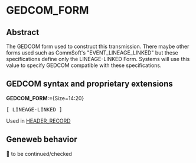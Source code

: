 ﻿<!-- licence GPL V2, cf https://github.com/TitiFix/geneweb -->
# GEDCOM_FORM
## Abstract
The GEDCOM form used to construct this transmission. There maybe other forms used such as CommSoft's "EVENT_LINEAGE_LINKED" but these specifications define only the LINEAGE-LINKED Form.  Systems will use this value to specify GEDCOM compatible with these specifications.


## GEDCOM syntax and proprietary extensions

**GEDCOM_FORM**:={Size=14:20}
<pre>
[ LINEAGE-LINKED ]
</pre>
Used in <a href=Ged.HEADER_RECORD.md>HEADER_RECORD</a><br />


## Geneweb behavior



🚧 to be continued/checked

